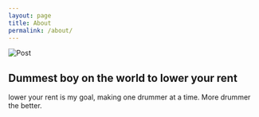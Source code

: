 ```yaml
---
layout: page
title: About
permalink: /about/
---
```


![Post](https://dl.dropboxusercontent.com/u/18322837/GitHub/Travelogue/Post.png)

## Dummest boy on the world to lower your rent

lower your rent is my goal, making one drummer at a time. More drummer the
better.